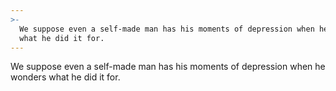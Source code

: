 ```yaml
---
>-
  We suppose even a self-made man has his moments of depression when he wonders
  what he did it for.
---
```


We suppose even a self-made man has his moments of depression when he wonders what he did it for.
